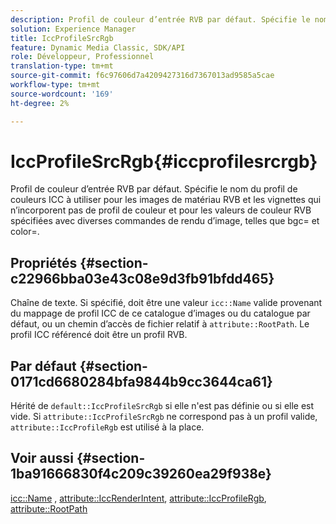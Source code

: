 ```yaml
---
description: Profil de couleur d’entrée RVB par défaut. Spécifie le nom du profil de couleurs ICC à utiliser pour les images de matériau RVB et les vignettes qui n’incorporent pas de profil de couleur et pour les valeurs de couleur RVB spécifiées avec diverses commandes de rendu d’image, telles que bgc= et color=.
solution: Experience Manager
title: IccProfileSrcRgb
feature: Dynamic Media Classic, SDK/API
role: Développeur, Professionnel
translation-type: tm+mt
source-git-commit: f6c97606d7a4209427316d7367013ad9585a5cae
workflow-type: tm+mt
source-wordcount: '169'
ht-degree: 2%

---
```



# IccProfileSrcRgb{#iccprofilesrcrgb}

Profil de couleur d’entrée RVB par défaut. Spécifie le nom du profil de couleurs ICC à utiliser pour les images de matériau RVB et les vignettes qui n’incorporent pas de profil de couleur et pour les valeurs de couleur RVB spécifiées avec diverses commandes de rendu d’image, telles que bgc= et color=.

## Propriétés {#section-c22966bba03e43c08e9d3fb91bfdd465}

Chaîne de texte. Si spécifié, doit être une valeur `icc::Name` valide provenant du mappage de profil ICC de ce catalogue d’images ou du catalogue par défaut, ou un chemin d’accès de fichier relatif à `attribute::RootPath`. Le profil ICC référencé doit être un profil RVB.

## Par défaut {#section-0171cd6680284bfa9844b9cc3644ca61}

Hérité de `default::IccProfileSrcRgb` si elle n&#39;est pas définie ou si elle est vide. Si `attribute::IccProfileSrcRgb` ne correspond pas à un profil valide, `attribute::IccProfileRgb` est utilisé à la place.

## Voir aussi {#section-1ba91666830f4c209c39260ea29f938e}

[icc::Name](../../../../../ir-api/material-cat/image-rendering-api-ref/c-ir-material-catalog/c-ir-icc-profile-map-reference/r-ir-name-icc.md#reference-7a293ede360e433782575f8f6a562ac2) ,  [attribute::IccRenderIntent](../../../../../ir-api/material-cat/image-rendering-api-ref/c-ir-material-catalog/c-ir-attributes-reference/r-ir-iccrenderintent.md#reference-3b80b7a4c25545a593c5076f318b5c40),  [attribute::IccProfileRgb](../../../../../ir-api/material-cat/image-rendering-api-ref/c-ir-material-catalog/c-ir-attributes-reference/r-ir-iccprofilergb.md#reference-cdaad25b155646ffa382d722fd324b30),  [attribute::RootPath](../../../../../ir-api/material-cat/image-rendering-api-ref/c-ir-material-catalog/c-ir-attributes-reference/r-ir-rootpath.md#reference-a4d7c96b62e14fcbad1740c702f160f3)
